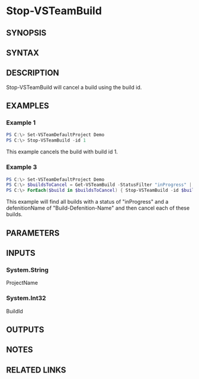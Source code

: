 <!-- #include "./common/header.md" -->

# Stop-VSTeamBuild

## SYNOPSIS

<!-- #include "./synopsis/Stop-VSTeamBuild.md" -->

## SYNTAX

## DESCRIPTION

Stop-VSTeamBuild will cancel a build using the build id.

## EXAMPLES

### Example 1

```powershell
PS C:\> Set-VSTeamDefaultProject Demo
PS C:\> Stop-VSTeamBuild -id 1
```

This example cancels the build with build id 1.

### Example 3

```powershell
PS C:\> Set-VSTeamDefaultProject Demo
PS C:\> $buildsToCancel = Get-VSTeamBuild -StatusFilter "inProgress" | where-object definitionName -eq Build-Defenition-Name
PS C:\> ForEach($build in $buildsToCancel) { Stop-VSTeamBuild -id $build.id }
```

This example will find all builds with a status of "inProgress" and a defenitionName of "Build-Defenition-Name" and then cancel each of these builds.

## PARAMETERS

<!-- #include "./params/projectName.md" -->

<!-- #include "./params/BuildId.md" -->

<!-- #include "./params/confirm.md" -->

<!-- #include "./params/whatIf.md" -->

## INPUTS

### System.String

ProjectName

### System.Int32

BuildId

## OUTPUTS

## NOTES

<!-- #include "./common/prerequisites.md" -->

## RELATED LINKS

<!-- #include "./common/related.md" -->
